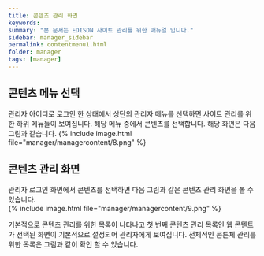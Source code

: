 ```yaml
---
title: 콘텐츠 관리 화면
keywords:
summary: "본 문서는 EDISON 사이트 관리를 위한 매뉴얼 입니다."
sidebar: manager_sidebar
permalink: contentmenu1.html
folder: manager
tags: [manager]
---
```


## 콘텐츠 메뉴 선택
관리자 아이디로 로그인 한 상태에서 상단의 관리자 메뉴를 선택하면 사이트 관리를 위한 하위 메뉴들이 보여집니다.
해당 메뉴 중에서 콘텐츠를 선택합니다. 해당 화면은 다음 그림과 같습니다.
{% include image.html file="manager/managercontent/8.png" %}<br>

## 콘텐츠 관리 화면
관리자 로그인 화면에서 콘텐츠를 선택하면 다음 그림과 같은 콘텐츠 관리 화면을 볼 수 있습니다.<br>
{% include image.html file="manager/managercontent/9.png" %}<br>

기본적으로 콘텐츠 관리를 위한 목록이 나타나고 첫 번째 콘텐츠 관리 목록인 웹 콘텐트가 선택된 화면이 기본적으로 설정되어 관리자에게 보여집니다.
전체적인 콘튼체 관리를 위한 목록은 그림과 같이 확인 할 수 있습니다.
<br>
